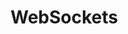 # WebSockets

[](WebSockets%20a56c68ade756452c8ebb9ae25f55d48b/Sin%20ti%CC%81tulo%20abb4adf0cfcf4a4cafc0d864cbd60805.md)